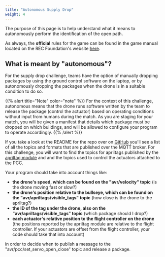 ```yaml
---
title: "Autonomous Supply Drop"
weight: 4
---
```


The purpose of this page is to help understand what it means to autonomously
perform the identification of the open path.

As always, the **official** rules for the game can be found
in the game manual located on the REC Foundation's website
[here](https://www.roboticseducation.org/teams/bell-vertical-robotics-competition/).

## What is meant by "autonomous"?

For the supply drop challenge, teams have the option of manually
dropping packages by using the ground control software on the laptop,
or by autonomously dropping the packages when the drone is in a suitable
condition to do so.

{{% alert title="Note" color="note" %}}
For the context of this challenge, autonomous means that the drone runs
software written by the team to release the package (control the actuator)
based on operating conditions without input from humans during the match.
As you are staging for your match, you will be given a manifest that details
which package must be dropped on which buildings, and will be allowed to
configure your program to operate accordingly.
{{% /alert %}}

If you take a look at the README for the repo over on
[GitHub](https://github.com/bellflight/AVR-2022/tree/main/VMC/FlightSoftware/README.md)
you'll see a list of all the topics and formats that are published over the MQTT broker.
For this challenge, you will want to find the topics for apriltags published by the
[apriltag module](https://github.com/bellflight/AVR-2022/tree/main/VMC/FlightSoftware/apriltag)
and and the topics used to control the actuators attached to the PCC.

Your program should take into account things like:

- **the drone's speed, which can be found on the "avr/velocity" topic**
  (is the drone moving fast or slow?)
- **the drone's position relative to the bullseye, which can be found on the "avr/apriltags/visible_tags" topic**
  (how close is the drone to the apriltag?)
- **the ID of the tag under the drone, also on the "avr/apriltags/visible_tags" topic**
  (which package should I drop?)
- **each actuator's relative position to the flight controller on the drone**
  (the positions reported by the apriltag module are relative to the flight controller.
  If your actuators are offset from the flight controller, your code should take that
  into account)

in order to decide when to publish a message to the "avr/pcc/set_servo_open_close"
topic and release a package.
